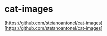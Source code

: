 # cat-images
(https://github.com/stefanoantonel/cat-images)[https://github.com/stefanoantonel/cat-images]
